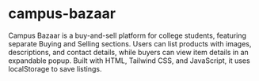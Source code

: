 # campus-bazaar
Campus Bazaar is a buy-and-sell platform for college students, featuring separate Buying and Selling sections. Users can list products with images, descriptions, and contact details, while buyers can view item details in an expandable popup. Built with HTML, Tailwind CSS, and JavaScript, it uses localStorage to save listings.
